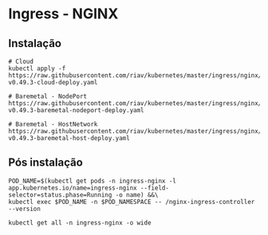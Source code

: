 # Ingress - NGINX

## Instalação

    # Cloud
    kubectl apply -f https://raw.githubusercontent.com/riav/kubernetes/master/ingress/nginx/controller-v0.49.3-cloud-deploy.yaml
    
    # Baremetal - NodePort
    https://raw.githubusercontent.com/riav/kubernetes/master/ingress/nginx/controller-v0.49.3-baremetal-nodeport-deploy.yaml
    
    # Baremetal - HostNetwork
    https://raw.githubusercontent.com/riav/kubernetes/master/ingress/nginx/controller-v0.49.3-baremetal-host-deploy.yaml
    
## Pós instalação

    POD_NAME=$(kubectl get pods -n ingress-nginx -l app.kubernetes.io/name=ingress-nginx --field-selector=status.phase=Running -o name) &&\
    kubectl exec $POD_NAME -n $POD_NAMESPACE -- /nginx-ingress-controller --version
    
    kubectl get all -n ingress-nginx -o wide
